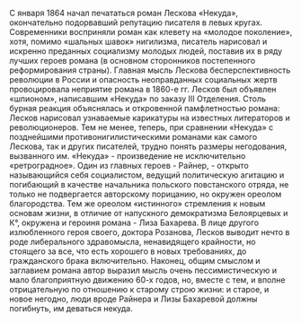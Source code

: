 <!--2016-11-04 18:38:15-->
С января 1864 начал печататься роман Лескова «Некуда», окончательно подорвавший репутацию писателя в левых кругах. Современники восприняли роман как клевету на «молодое поколение», хотя, помимо «шальных шавок» нигилизма, писатель нарисовал и искренно преданных социализму молодых людей, поставив их в ряду лучших героев романа (в основном сторонников постепенного реформирования страны). Главная мысль Лескова бесперспективность революции в России и опасность неоправданных социальных жертв провоцировала неприятие романа в 1860-е гг. Лесков был объявлен «шпионом», написавшим «Некуда» по заказу III Отделения. Столь бурная реакция объяснялась и откровенной памфлетностью романа: Лесков нарисовал узнаваемые карикатуры на известных литераторов и революционеров.
Тем не менее, теперь, при сравнении «Некуда» с позднейшими противонигилистическими романами как самого Лескова, так и других писателей, трудно понять размеры негодования, вызванного им. «Некуда» - произведение не исключительно «ретроградное». Один из главных героев - Райнер, - открыто называющийся себя социалистом, ведущий политическую агитацию и погибающий в качестве начальника польского повстанского отряда, не только не подвергается авторскому порицанию, но окружен ореолом благородства. Тем же ореолом «истинного» стремления к новым основам жизни, в отличие от напускного демократизма Белоярцевых и К°, окружена и героиня романа - Лиза Бахарева. В лице другого излюбленного героя своего, доктора Розанова, Лесков выводит нечто в роде либерального здравомысла, ненавидящего крайности, но стоящего за все, что есть хорошего в новых требованиях, до гражданского брака включительно. Наконец, общим смыслом и заглавием романа автор выразил мысль очень пессимистическую и мало благоприятную движению 60-х годов, но, вместе с тем, и вполне отрицательную по отношению к старому строю жизни: и старое, и новое негодно, люди вроде Райнера и Лизы Бахаревой должны погибнуть, им деваться некуда.